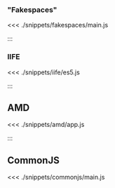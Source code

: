 ### "Fakespaces"

<<< ./snippets/fakespaces/main.js

:::

### IIFE

<<< ./snippets/iife/es5.js

:::

## AMD

<<< ./snippets/amd/app.js

:::

## CommonJS

<<< ./snippets/commonjs/main.js
